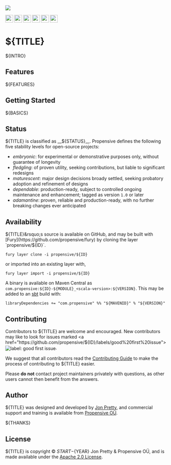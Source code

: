 <img src="/doc/images/github.png" valign="middle">

[<img src="https://img.shields.io/gitter/room/propensive/${ID}?color=f00762&style=for-the-badge" height="24">](https://gitter.im/propensive/${ID})
[<img src="https://img.shields.io/discord/633198088311537684?color=8899f7&label=DISCORD&style=for-the-badge" height="24">](https://discord.gg/CHCPjERybv)
[<img src="https://img.shields.io/matrix/propensive.${ID}:matrix.org?label=MATRIX&color=0dbd8b&style=for-the-badge" height="24">](https://app.element.io/#/room/#propensive.${ID}:matrix.org)
[<img src="https://img.shields.io/twitter/follow/propensive?color=%2300acee&label=TWITTER&style=for-the-badge" height="24">](https://twitter.com/propensive)
[<img src="https://img.shields.io/maven-central/v/com.propensive/${ID}-${MODULE}_2.12?color=2465cd&style=for-the-badge" height="24">](https://search.maven.org/artifact/com.propensive/${ID}-${MODULE}_2.12)
[<img src="https://img.shields.io/badge/Vent-propensive%2F${ID}-f05662?style=for-the-badge" height="24">](https://vent.dev)

# ${TITLE}

${INTRO}

## Features

${FEATURES}

## Getting Started

${BASICS}

## Status

${TITLE} is classified as __${STATUS}__. Propensive defines the following five stability levels for open-source projects:

- _embryonic_: for experimental or demonstrative purposes only, without guarantee of longevity
- _fledgling_: of proven utility, seeking contributions, but liable to significant redesigns
- _maturescent_: major design decisions broady settled, seeking probatory adoption and refinement of designs
- _dependable_: production-ready, subject to controlled ongoing maintenance and enhancement; tagged as version `1.0` or later
- _adamantine_: proven, reliable and production-ready, with no further breaking changes ever anticipated

## Availability

${TITLE}&rsquo;s source is available on GitHub, and may be built with [Fury](https://github.com/propensive/fury) by
cloning the layer `propensive/${ID}`.
```
fury layer clone -i propensive/${ID}
```
or imported into an existing layer with,
```
fury layer import -i propensive/${ID}
```
A binary is available on Maven Central as `com.propensive:${ID}-${MODULE}_<scala-version>:${VERSION}`. This may be added
to an [sbt](https://www.scala-sbt.org/) build with:
```
libraryDependencies += "com.propensive" %% "${MAVENID}" % "${VERSION}"
```

## Contributing

Contributors to ${TITLE} are welcome and encouraged. New contributors may like to look for issues marked
<a href="https://github.com/propensive/${ID}/labels/good%20first%20issue"><img alt="label: good first issue"
src="https://img.shields.io/badge/-good%20first%20issue-67b6d0.svg" valign="middle"></a>.

We suggest that all contributors read the [Contributing Guide](/contributing.md) to make the process of
contributing to ${TITLE} easier.

Please __do not__ contact project maintainers privately with questions, as other users cannot then benefit from
the answers.

## Author

${TITLE} was designed and developed by [Jon Pretty](https://twitter.com/propensive), and commercial support and
training is available from [Propensive O&Uuml;](https://propensive.com/).

${THANKS}

## License

${TITLE} is copyright &copy; ${START}-${YEAR} Jon Pretty & Propensive O&Uuml;, and is made available under the
[Apache 2.0 License](/license.md).
